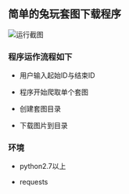 ## 简单的兔玩套图下载程序
![运行截图](https://img.20fa.club/2019/05/13/5cd931f2b1b77.jpg)
### 程序运作流程如下

- 用户输入起始ID与结束ID

- 程序开始爬取单个套图

- 创建套图目录

- 下载图片到目录

### 环境

- python2.7以上

- requests